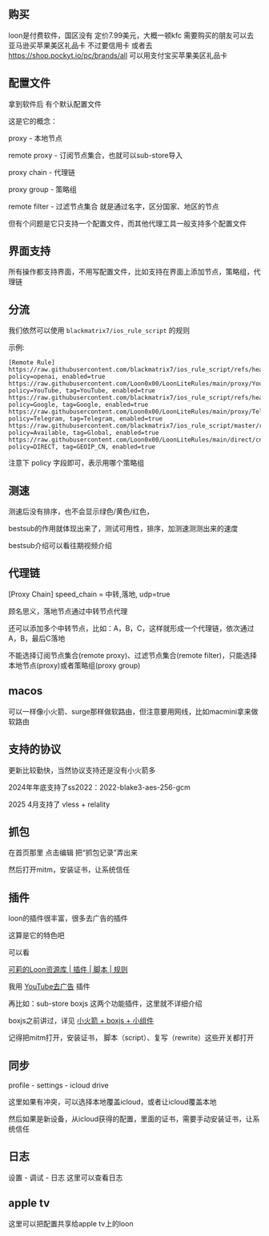 ## 购买

loon是付费软件，国区没有
定价7.99美元，大概一顿kfc
需要购买的朋友可以去亚马逊买苹果美区礼品卡 不过要信用卡
或者去 https://shop.pockyt.io/pc/brands/all 可以用支付宝买苹果美区礼品卡


## 配置文件
拿到软件后 有个默认配置文件

这是它的概念：

proxy - 本地节点

remote proxy - 订阅节点集合，也就可以sub-store导入

proxy chain - 代理链

proxy group - 策略组

remote filter - 过滤节点集合 就是通过名字，区分国家、地区的节点

但有个问题是它只支持一个配置文件，而其他代理工具一般支持多个配置文件

## 界面支持

所有操作都支持界面，不用写配置文件，比如支持在界面上添加节点，策略组，代理链

## 分流

我们依然可以使用 `blackmatrix7/ios_rule_script` 的规则

示例:

```
[Remote Rule]
https://raw.githubusercontent.com/blackmatrix7/ios_rule_script/refs/heads/master/rule/Loon/OpenAI/OpenAI.list, policy=openai, enabled=true
https://raw.githubusercontent.com/Loon0x00/LoonLiteRules/main/proxy/YouTube.list, policy=YouTube, tag=YouTube, enabled=true
https://raw.githubusercontent.com/blackmatrix7/ios_rule_script/refs/heads/master/rule/Loon/Google/Google.list, policy=Google, tag=Google, enabled=true
https://raw.githubusercontent.com/Loon0x00/LoonLiteRules/main/proxy/Telegram.list, policy=Telegram, tag=Telegram, enabled=true
https://raw.githubusercontent.com/blackmatrix7/ios_rule_script/master/rule/Loon/Proxy/Proxy.list, policy=Available, tag=Global, enabled=true
https://raw.githubusercontent.com/Loon0x00/LoonLiteRules/main/direct/cn.list, policy=DIRECT, tag=GEOIP_CN, enabled=true
```

注意下 policy 字段即可，表示用哪个策略组

## 测速
测速后没有排序，也不会显示绿色/黄色/红色，

bestsub的作用就体现出来了，测试可用性，排序，加测速测测出来的速度

bestsub介绍可以看往期视频介绍

## 代理链
[Proxy Chain]
speed_chain = 中转,落地, udp=true

顾名思义，落地节点通过中转节点代理

还可以添加多个中转节点，比如：A，B，C，这样就形成一个代理链，依次通过A，B，最后C落地

不能选择订阅节点集合(remote proxy)、过滤节点集合(remote filter)，只能选择本地节点(proxy)或者策略组(proxy group)

## macos

可以一样像小火箭、surge那样做软路由，但注意要用网线，比如macmini拿来做软路由

## 支持的协议

更新比较勤快，当然协议支持还是没有小火箭多

2024年年底支持了ss2022：2022-blake3-aes-256-gcm

2025 4月支持了 vless + relality

## 抓包

在首页那里 点击编辑 把“抓包记录”弄出来

然后打开mitm，安装证书，让系统信任

## 插件

loon的插件很丰富，很多去广告的插件

这算是它的特色吧

可以看

[可莉的Loon资源库 | 插件 | 脚本 | 规则](https://github.com/luestr/ProxyResource)

我用 [YouTube去广告](https://www.nsloon.com/openloon/import?plugin=https://kelee.one/Tool/Loon/Plugin/YouTube_remove_ads.plugin) 插件

再比如：sub-store boxjs 这两个功能插件，这里就不详细介绍

boxjs之前讲过，详见 [小火箭 + boxjs + 小组件](<./shadowrocket/iphone 用scripttable小组件显示网上国网、联通余量 - 使用小火箭（shadowrocket）.md>)

记得把mitm打开，安装证书， 脚本（script）、复写（rewrite）这些开关都打开

## 同步
profile - settings - icloud drive

这里如果有冲突，可以选择本地覆盖icloud，或者让icloud覆盖本地

然后如果是新设备，从icloud获得的配置，里面的证书，需要手动安装证书，让系统信任

## 日志
设置 - 调试 - 日志 这里可以查看日志

## apple tv
这里可以把配置共享给apple tv上的loon
